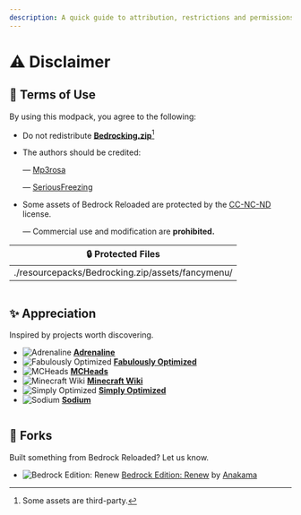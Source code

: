 ```yaml
---
description: A quick guide to attribution, restrictions and permissions.
---
```


# ⚠️ Disclaimer

## 📝 Terms of Use

By using this modpack, you agree to the following:

* Do not redistribute [**Bedrocking.zip**](#user-content-fn-1)[^1]
*   The authors should be credited:

    — [Mp3rosa](https://www.instagram.com/_mp3rosa_)

    — [SeriousFreezing](https://modrinth.com/user/SeriousFreezing)
*   Some assets of Bedrock Reloaded are protected by the [CC-NC-ND](https://www.tldrlegal.com/license/creative-commons-attribution-noncommercial-noderivs-cc-nc-nd) license.

    — Commercial use and modification are **prohibited.**

<table><thead><tr><th align="center" valign="middle">🔒 Protected Files</th></tr></thead><tbody><tr><td align="center" valign="middle">./resourcepacks/Bedrocking.zip/assets/fancymenu/</td></tr></tbody></table>

<div align="center" data-full-width="false"><figure><img src="https://cdn.modrinth.com/data/cached_images/b726dffef3bff5a52af4ab17734c700754958997_0.webp" alt=""><figcaption></figcaption></figure></div>

## ✨ Appreciation

Inspired by projects worth discovering.

* <img src="https://cdn.modrinth.com/data/BYN9yKrV/61168475f1a9ef2823aa0d248533ba42134ca62e_96.webp" alt="Adrenaline" data-size="line"> [**Adrenaline**](https://modrinth.com/modpack/adrenaline)
* <img src="https://cdn.modrinth.com/data/1KVo5zza/9f1ded4949c2a9db5ca382d3bcc912c7245486b4_96.webp" alt="Fabulously Optimized" data-size="line"> [**Fabulously Optimized**](https://modrinth.com/modpack/fabulously-optimized)
* <img src="https://mc-heads.net/avatar/c5ef334745934f398bb12eaa40dd986e/50" alt="MCHeads" data-size="line"> [**MCHeads**](https://mc-heads.net/)
* <img src="https://images.wikia.com/minecraft_gamepedia/images/b/bc/Wiki.png" alt="Minecraft Wiki" data-size="line"> [**Minecraft Wiki**](https://minecraft.wiki/)
* <img src="https://cdn.modrinth.com/data/BYfVnHa7/845e93223da7e8d1ed1a33364b5bdb4c316ac518.png" alt="Simply Optimized" data-size="line"> [**Simply Optimized**](https://modrinth.com/modpack/sop)
* <img src="https://cdn.modrinth.com/data/AANobbMI/295862f4724dc3f78df3447ad6072b2dcd3ef0c9_96.webp" alt="Sodium" data-size="line"> [**Sodium**](https://modrinth.com/mod/sodium)

<div align="center" data-full-width="false"><figure><img src="https://cdn.modrinth.com/data/cached_images/b726dffef3bff5a52af4ab17734c700754958997_0.webp" alt=""><figcaption></figcaption></figure></div>

## 🌱 Forks

Built something from Bedrock Reloaded? Let us know.

* <img src="https://cdn.modrinth.com/data/1rywjt8g/fee029799e55f502fd87df30916cfe021d729470_96.webp" alt="Bedrock Edition: Renew" data-size="line"> [Bedrock Edition: Renew](https://modrinth.com/modpack/bedrock-edition-modpack) by [Anakama](https://modrinth.com/user/Anakama)

[^1]: Some assets are third-party.
